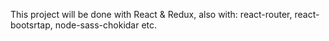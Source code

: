 This project will be done with React & Redux, also with: react-router, react-bootsrtap, node-sass-chokidar etc.
